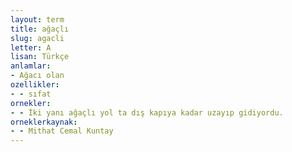 ```yaml
---
layout: term
title: ağaçlı
slug: agacli
letter: A
lisan: Türkçe
anlamlar:
- Ağacı olan
ozellikler:
- - sıfat
ornekler:
- - İki yanı ağaçlı yol ta dış kapıya kadar uzayıp gidiyordu.
orneklerkaynak:
- - Mithat Cemal Kuntay
---
```


